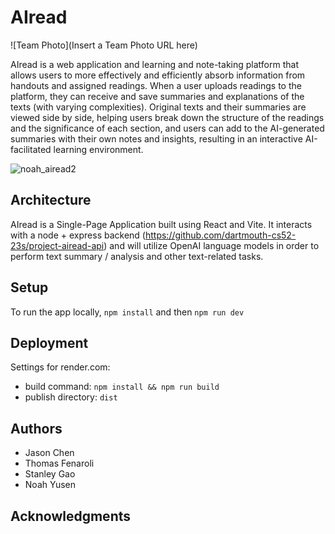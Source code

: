 # AIread

![Team Photo](Insert a Team Photo URL here)

AIread is a web application and learning and note-taking platform that allows users to more effectively and efficiently absorb information from handouts and assigned readings. When a user uploads readings to the platform, they can receive and save summaries and explanations of the texts (with varying complexities). Original texts and their summaries are viewed side by side, helping users break down the structure of the readings and the significance of each section, and users can add to the AI-generated summaries with their own notes and insights, resulting in an interactive AI-facilitated learning environment.

![noah_airead2](https://github.com/dartmouth-cs52-23s/project-airead/assets/20538238/dd4b79cb-4c29-411b-aba8-a1b170df6b8d)


## Architecture

AIread is a Single-Page Application built using React and Vite. It interacts with a node + express backend (https://github.com/dartmouth-cs52-23s/project-airead-api) and will utilize OpenAI language models in order to perform text summary / analysis and other text-related tasks.


## Setup

To run the app locally, `npm install` and then `npm run dev`

## Deployment

Settings for render.com:
* build command:  `npm install && npm run build`
* publish directory: `dist`

## Authors

* Jason Chen
* Thomas Fenaroli
* Stanley Gao
* Noah Yusen

## Acknowledgments

